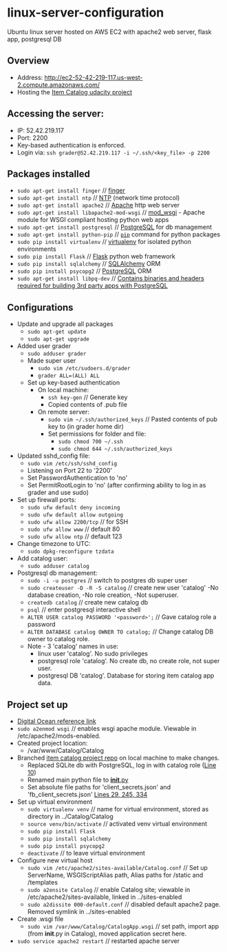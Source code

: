 # linux-server-configuration
Ubuntu linux server hosted on AWS EC2 with apache2 web server, flask app, postgresql DB

## Overview
* Address: http://ec2-52-42-219-117.us-west-2.compute.amazonaws.com/
* Hosting the [Item Catalog udacity project](https://github.com/cardvark/item-catalog-project/tree/ec2-postgres-server)

## Accessing the server:
* IP: 52.42.219.117
* Port: 2200
* Key-based authentication is enforced.
* Login via: `ssh grader@52.42.219.117 -i ~/.ssh/<key_file> -p 2200`

## Packages installed
* `sudo apt-get install finger`  // [finger](http://manpages.ubuntu.com/manpages/precise/man1/finger.1.html)
* `sudo apt-get install ntp`  // [NTP](http://www.ntp.org/) (network time protocol)
* `sudo apt-get install apache2`  // [Apache](https://httpd.apache.org/) http web server
* `sudo apt-get install libapache2-mod-wsgi`  // [mod_wsgi](https://modwsgi.readthedocs.io/en/develop/) - Apache module for WSGI compliant hosting python web apps
* `sudo apt-get install postgresql`  // [PostgreSQL](https://www.postgresql.org/) for db management
* `sudo apt-get install python-pip`  // [`pip`](https://pypi.python.org/pypi/pip) command for python packages
* `sudo pip install virtualenv`  // [virtualenv](https://virtualenv.pypa.io/en/stable/) for isolated python environments
* `sudo pip install Flask`  // [Flask](http://flask.pocoo.org/) python web framework
* `sudo pip install sqlalchemy`  // [SQLAlchemy](http://www.sqlalchemy.org/) ORM
* `sudo pip install psycopg2`  // [PostgreSQL](http://initd.org/psycopg/) ORM
* `sudo apt-get install libpq-dev`  // [Contains binaries and headers required for building 3rd party apps with PostgreSQL](https://pypi.python.org/pypi/libpq-dev/9.0.0)

## Configurations
* Update and upgrade all packages
  * `sudo apt-get update`
  * `sudo apt-get upgrade`
* Added user grader
  * `sudo adduser grader`
  * Made super user
    * `sudo vim /etc/sudoers.d/grader`
    * `grader ALL=(ALL) ALL`
  * Set up key-based authentication
    * On local machine:
      * `ssh key-gen`  // Generate key
      * Copied contents of .pub file
    * On remote server:
      * `sudo vim ~/.ssh/authorized_keys`  // Pasted contents of pub key to (in grader home dir)
      * Set permissions for folder and file:
        * `sudo chmod 700 ~/.ssh`
        * `sudo chmod 644 ~/.ssh/authorized_keys`
* Updated sshd_config file:
  * `sudo vim /etc/ssh/sshd_config`
  * Listening on Port 22 to '2200'
  * Set PasswordAuthentication to 'no'
  * Set PermitRootLogin to 'no' (after confirming ability to log in as grader and use sudo)
* Set up firewall ports:
  * `sudo ufw default deny incoming`
  * `sudo ufw default allow outgoing`
  * `sudo ufw allow 2200/tcp`  // for SSH
  * `sudo ufw allow www`  // default 80
  * `sudo ufw allow ntp`  // default 123
* Change timezone to UTC:
  * `sudo dpkg-reconfigure tzdata`
* Add catalog user:
  * `sudo adduser catalog`
* Postgresql db management:
  * `sudo -i -u postgres`  // switch to postgres db super user
  * `sudo createuser -D -R -S catalog`  // create new user 'catalog' -No database creation, -No role creation, -Not superuser.
  * `createdb catalog`  // create new catalog db
  * `psql`  // enter postgresql interactive shell
  * `ALTER USER catalog PASSWORD '<password>';`  // Gave catalog role a password
  * `ALTER DATABASE catalog OWNER TO catalog;`  // Change catalog DB owner to catalog role.
  * Note - 3 'catalog' names in use:
    * linux user 'catalog'.  No sudo privileges
    * postgresql role 'catalog'.  No create db, no create role, not super user.
    * postgresql DB 'catalog'.  Database for storing item catalog app data.
    
## Project set up
* [Digital Ocean reference link](https://www.digitalocean.com/community/tutorials/how-to-deploy-a-flask-application-on-an-ubuntu-vps)
* `sudo a2enmod wsgi`  // enables wsgi apache module.  Viewable in /etc/apache2/mods-enabled.
* Created project location:
  * /var/www/Catalog/Catalog
* Branched [item catalog project repo](https://github.com/cardvark/item-catalog-project/tree/ec2-postgres-server) on local machine to make changes.
  * Replaced SQLite db with PostgreSQL, log in with catalog role ([Line 10](https://github.com/cardvark/item-catalog-project/blob/ec2-postgres-server/database_setup_catalog.py))
  * Renamed main python file to [__init__.py](https://github.com/cardvark/item-catalog-project/blob/ec2-postgres-server/__init__.py)
  * Set absolute file paths for 'client_secrets.json' and 'fb_client_secrets.json' [Lines 29, 245, 334](https://github.com/cardvark/item-catalog-project/blob/ec2-postgres-server/__init__.py)
* Set up virtual environment
  * `sudo virtualenv venv`  // name for virtual environment, stored as directory in ../Catalog/Catalog
  * `source venv/bin/activate`  // activated venv virtual environment
  * `sudo pip install Flask`
  * `sudo pip install sqlalchemy`
  * `sudo pip install psycopg2`
  * `deactivate` // to leave virtual environment
* Configure new virtual host
  * `sudo vim /etc/apache2/sites-available/Catalog.conf`  // Set up ServerName, WSGIScriptAlias path, Alias paths for /static and /templates
  * `sudo a2ensite Catalog`  // enable Catalog site; viewable in /etc/apache2/sites-available, linked in ../sites-enabled
  * `sudo a2dissite 000-default.conf`  // disabled default apache2 page.  Removed symlink in ../sites-enabled
* Create .wsgi file
  * `sudo vim /var/www/Catalog/CatalogApp.wsgi`  // set path, import app (from __init__.py in Catalog), moved application secret here.
* `sudo service apache2 restart`  // restarted apache server
  
